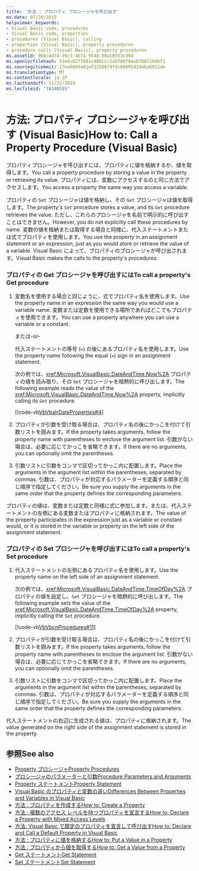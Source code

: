 ```yaml
---
title: '方法 : プロパティ プロシージャを呼び出す'
ms.date: 07/20/2015
helpviewer_keywords:
- Visual Basic code, procedures
- Visual Basic code, properties
- procedures [Visual Basic], calling
- properties [Visual Basic], property procedures
- procedure calls [Visual Basic], property procedures
ms.assetid: 96bc4d74-d9c3-4b7a-954d-58ac8553cd94
ms.openlocfilehash: 52e6c62ffb81c480ccc1abf06f04eb780218dbf1
ms.sourcegitcommit: 17ee6605e01ef32506f8fdc686954244ba6911de
ms.translationtype: MT
ms.contentlocale: ja-JP
ms.lasthandoff: 11/22/2019
ms.locfileid: "74340555"
---
```

# <a name="how-to-call-a-property-procedure-visual-basic"></a><span data-ttu-id="45c7c-102">方法: プロパティ プロシージャを呼び出す (Visual Basic)</span><span class="sxs-lookup"><span data-stu-id="45c7c-102">How to: Call a Property Procedure (Visual Basic)</span></span>
<span data-ttu-id="45c7c-103">プロパティプロシージャを呼び出すには、プロパティに値を格納するか、値を取得します。</span><span class="sxs-lookup"><span data-stu-id="45c7c-103">You call a property procedure by storing a value in the property or retrieving its value.</span></span> <span data-ttu-id="45c7c-104">プロパティには、変数にアクセスするのと同じ方法でアクセスします。</span><span class="sxs-lookup"><span data-stu-id="45c7c-104">You access a property the same way you access a variable.</span></span>  
  
 <span data-ttu-id="45c7c-105">プロパティの `Set` プロシージャは値を格納し、その `Get` プロシージャは値を取得します。</span><span class="sxs-lookup"><span data-stu-id="45c7c-105">The property's `Set` procedure stores a value, and its `Get` procedure retrieves the value.</span></span> <span data-ttu-id="45c7c-106">ただし、これらのプロシージャを名前で明示的に呼び出すことはできません。</span><span class="sxs-lookup"><span data-stu-id="45c7c-106">However, you do not explicitly call these procedures by name.</span></span> <span data-ttu-id="45c7c-107">変数の値を格納または取得する場合と同様に、代入ステートメントまたは式でプロパティを使用します。</span><span class="sxs-lookup"><span data-stu-id="45c7c-107">You use the property in an assignment statement or an expression, just as you would store or retrieve the value of a variable.</span></span> <span data-ttu-id="45c7c-108">Visual Basic によって、プロパティのプロシージャが呼び出されます。</span><span class="sxs-lookup"><span data-stu-id="45c7c-108">Visual Basic makes the calls to the property's procedures.</span></span>  
  
### <a name="to-call-a-propertys-get-procedure"></a><span data-ttu-id="45c7c-109">プロパティの Get プロシージャを呼び出すには</span><span class="sxs-lookup"><span data-stu-id="45c7c-109">To call a property's Get procedure</span></span>  
  
1. <span data-ttu-id="45c7c-110">変数名を使用する場合と同じように、式でプロパティ名を使用します。</span><span class="sxs-lookup"><span data-stu-id="45c7c-110">Use the property name in an expression the same way you would use a variable name.</span></span> <span data-ttu-id="45c7c-111">変数または定数を使用できる場所であればどこでもプロパティを使用できます。</span><span class="sxs-lookup"><span data-stu-id="45c7c-111">You can use a property anywhere you can use a variable or a constant.</span></span>  
  
     <span data-ttu-id="45c7c-112">または</span><span class="sxs-lookup"><span data-stu-id="45c7c-112">-or-</span></span>  
  
     <span data-ttu-id="45c7c-113">代入ステートメントの等号 (`=`) の後にあるプロパティ名を使用します。</span><span class="sxs-lookup"><span data-stu-id="45c7c-113">Use the property name following the equal (`=`) sign in an assignment statement.</span></span>  
  
     <span data-ttu-id="45c7c-114">次の例では、<xref:Microsoft.VisualBasic.DateAndTime.Now%2A> プロパティの値を読み取り、その `Get` プロシージャを暗黙的に呼び出します。</span><span class="sxs-lookup"><span data-stu-id="45c7c-114">The following example reads the value of the <xref:Microsoft.VisualBasic.DateAndTime.Now%2A> property, implicitly calling its `Get` procedure.</span></span>  
  
     [!code-vb[VbVbalrDateProperties#4](~/samples/snippets/visualbasic/VS_Snippets_VBCSharp/VbVbalrDateProperties/VB/Module1.vb#4)]  
  
2. <span data-ttu-id="45c7c-115">プロパティが引数を受け取る場合は、プロパティ名の後にかっこを付けて引数リストを囲みます。</span><span class="sxs-lookup"><span data-stu-id="45c7c-115">If the property takes arguments, follow the property name with parentheses to enclose the argument list.</span></span> <span data-ttu-id="45c7c-116">引数がない場合は、必要に応じてかっこを省略できます。</span><span class="sxs-lookup"><span data-stu-id="45c7c-116">If there are no arguments, you can optionally omit the parentheses.</span></span>  
  
3. <span data-ttu-id="45c7c-117">引数リストに引数をコンマで区切ってかっこ内に配置します。</span><span class="sxs-lookup"><span data-stu-id="45c7c-117">Place the arguments in the argument list within the parentheses, separated by commas.</span></span> <span data-ttu-id="45c7c-118">引数は、プロパティが対応するパラメーターを定義する順序と同じ順序で指定してください。</span><span class="sxs-lookup"><span data-stu-id="45c7c-118">Be sure you supply the arguments in the same order that the property defines the corresponding parameters.</span></span>  
  
 <span data-ttu-id="45c7c-119">プロパティの値は、変数または定数と同様に式に参加します。または、代入ステートメントの左側にある変数またはプロパティに格納されます。</span><span class="sxs-lookup"><span data-stu-id="45c7c-119">The value of the property participates in the expression just as a variable or constant would, or it is stored in the variable or property on the left side of the assignment statement.</span></span>  
  
### <a name="to-call-a-propertys-set-procedure"></a><span data-ttu-id="45c7c-120">プロパティの Set プロシージャを呼び出すには</span><span class="sxs-lookup"><span data-stu-id="45c7c-120">To call a property's Set procedure</span></span>  
  
1. <span data-ttu-id="45c7c-121">代入ステートメントの左側にあるプロパティ名を使用します。</span><span class="sxs-lookup"><span data-stu-id="45c7c-121">Use the property name on the left side of an assignment statement.</span></span>  
  
     <span data-ttu-id="45c7c-122">次の例では、<xref:Microsoft.VisualBasic.DateAndTime.TimeOfDay%2A> プロパティの値を設定し、`Set` プロシージャを暗黙的に呼び出します。</span><span class="sxs-lookup"><span data-stu-id="45c7c-122">The following example sets the value of the <xref:Microsoft.VisualBasic.DateAndTime.TimeOfDay%2A> property, implicitly calling the `Set` procedure.</span></span>  
  
     [!code-vb[VbVbcnProcedures#11](~/samples/snippets/visualbasic/VS_Snippets_VBCSharp/VbVbcnProcedures/VB/Class1.vb#11)]  
  
2. <span data-ttu-id="45c7c-123">プロパティが引数を受け取る場合は、プロパティ名の後にかっこを付けて引数リストを囲みます。</span><span class="sxs-lookup"><span data-stu-id="45c7c-123">If the property takes arguments, follow the property name with parentheses to enclose the argument list.</span></span> <span data-ttu-id="45c7c-124">引数がない場合は、必要に応じてかっこを省略できます。</span><span class="sxs-lookup"><span data-stu-id="45c7c-124">If there are no arguments, you can optionally omit the parentheses.</span></span>  
  
3. <span data-ttu-id="45c7c-125">引数リストに引数をコンマで区切ってかっこ内に配置します。</span><span class="sxs-lookup"><span data-stu-id="45c7c-125">Place the arguments in the argument list within the parentheses, separated by commas.</span></span> <span data-ttu-id="45c7c-126">引数は、プロパティが対応するパラメーターを定義する順序と同じ順序で指定してください。</span><span class="sxs-lookup"><span data-stu-id="45c7c-126">Be sure you supply the arguments in the same order that the property defines the corresponding parameters.</span></span>  
  
 <span data-ttu-id="45c7c-127">代入ステートメントの右辺に生成される値は、プロパティに格納されます。</span><span class="sxs-lookup"><span data-stu-id="45c7c-127">The value generated on the right side of the assignment statement is stored in the property.</span></span>  
  
## <a name="see-also"></a><span data-ttu-id="45c7c-128">参照</span><span class="sxs-lookup"><span data-stu-id="45c7c-128">See also</span></span>

- [<span data-ttu-id="45c7c-129">Property プロシージャ</span><span class="sxs-lookup"><span data-stu-id="45c7c-129">Property Procedures</span></span>](./property-procedures.md)
- [<span data-ttu-id="45c7c-130">プロシージャのパラメーターと引数</span><span class="sxs-lookup"><span data-stu-id="45c7c-130">Procedure Parameters and Arguments</span></span>](./procedure-parameters-and-arguments.md)
- [<span data-ttu-id="45c7c-131">Property ステートメント</span><span class="sxs-lookup"><span data-stu-id="45c7c-131">Property Statement</span></span>](../../../../visual-basic/language-reference/statements/property-statement.md)
- [<span data-ttu-id="45c7c-132">Visual Basic のプロパティと変数の違い</span><span class="sxs-lookup"><span data-stu-id="45c7c-132">Differences Between Properties and Variables in Visual Basic</span></span>](./differences-between-properties-and-variables.md)
- [<span data-ttu-id="45c7c-133">方法 : プロパティを作成する</span><span class="sxs-lookup"><span data-stu-id="45c7c-133">How to: Create a Property</span></span>](./how-to-create-a-property.md)
- [<span data-ttu-id="45c7c-134">方法 : 複数のアクセス レベルを持つプロパティを宣言する</span><span class="sxs-lookup"><span data-stu-id="45c7c-134">How to: Declare a Property with Mixed Access Levels</span></span>](./how-to-declare-a-property-with-mixed-access-levels.md)
- [<span data-ttu-id="45c7c-135">方法: Visual Basic で既定のプロパティを宣言して呼び出す</span><span class="sxs-lookup"><span data-stu-id="45c7c-135">How to: Declare and Call a Default Property in Visual Basic</span></span>](./how-to-declare-and-call-a-default-property.md)
- [<span data-ttu-id="45c7c-136">方法 : プロパティに値を格納する</span><span class="sxs-lookup"><span data-stu-id="45c7c-136">How to: Put a Value in a Property</span></span>](./how-to-put-a-value-in-a-property.md)
- [<span data-ttu-id="45c7c-137">方法 : プロパティから値を取得する</span><span class="sxs-lookup"><span data-stu-id="45c7c-137">How to: Get a Value from a Property</span></span>](./how-to-get-a-value-from-a-property.md)
- [<span data-ttu-id="45c7c-138">Get ステートメント</span><span class="sxs-lookup"><span data-stu-id="45c7c-138">Get Statement</span></span>](../../../../visual-basic/language-reference/statements/get-statement.md)
- [<span data-ttu-id="45c7c-139">Set ステートメント</span><span class="sxs-lookup"><span data-stu-id="45c7c-139">Set Statement</span></span>](../../../../visual-basic/language-reference/statements/set-statement.md)

